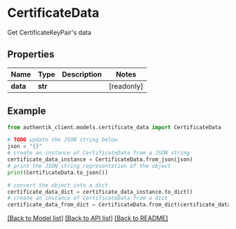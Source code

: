 # CertificateData

Get CertificateKeyPair's data

## Properties

Name | Type | Description | Notes
------------ | ------------- | ------------- | -------------
**data** | **str** |  | [readonly] 

## Example

```python
from authentik_client.models.certificate_data import CertificateData

# TODO update the JSON string below
json = "{}"
# create an instance of CertificateData from a JSON string
certificate_data_instance = CertificateData.from_json(json)
# print the JSON string representation of the object
print(CertificateData.to_json())

# convert the object into a dict
certificate_data_dict = certificate_data_instance.to_dict()
# create an instance of CertificateData from a dict
certificate_data_from_dict = CertificateData.from_dict(certificate_data_dict)
```
[[Back to Model list]](../README.md#documentation-for-models) [[Back to API list]](../README.md#documentation-for-api-endpoints) [[Back to README]](../README.md)


